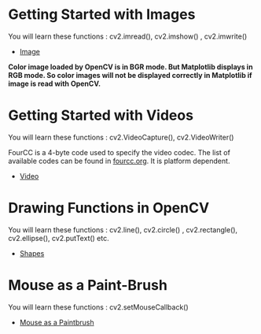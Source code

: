 # Getting Started with Images
You will learn these functions : cv2.imread(), cv2.imshow() , cv2.imwrite()

* [Image](https://github.com/siddarthjha/Opencv/blob/master/GUI%20Features/Image.py)

**Color image loaded by OpenCV is in BGR mode. But Matplotlib displays in RGB mode. So color images will not be displayed correctly in Matplotlib if image is read with OpenCV.**

# Getting Started with Videos
You will learn these functions : cv2.VideoCapture(), cv2.VideoWriter()

FourCC is a 4-byte code used to specify the video codec. The list of available codes can be found in [fourcc.org](http://www.fourcc.org/codecs.php). It is platform dependent. 


* [Video](https://github.com/siddarthjha/Opencv/tree/master/GUI%20Features/Video.py)

# Drawing Functions in OpenCV
You will learn these functions : cv2.line(), cv2.circle() , cv2.rectangle(), cv2.ellipse(), cv2.putText() etc.

* [Shapes](https://github.com/siddarthjha/Opencv/blob/master/GUI%20Features/Shapes.py)

# Mouse as a Paint-Brush
You will learn these functions : cv2.setMouseCallback()

* [Mouse as a Paintbrush](Paintbrush.py)


